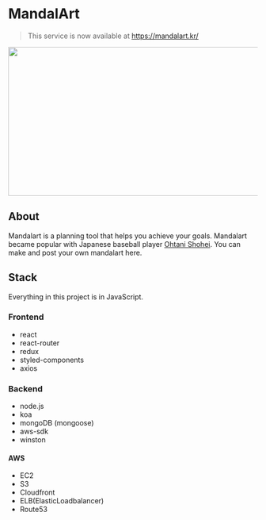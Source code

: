 # MandalArt

> This service is now available at https://mandalart.kr/

<p align="center"><img src="https://mandalart.kr/ogimage.png" width="650" height="300"></p>

## About

Mandalart is a planning tool that helps you achieve your goals.
Mandalart became popular with Japanese baseball player [Ohtani Shohei](https://en.wikipedia.org/wiki/Shohei_Ohtani).
You can make and post your own mandalart here.

## Stack

Everything in this project is in JavaScript. 

### Frontend

- react
- react-router
- redux
- styled-components
- axios

### Backend

- node.js
- koa
- mongoDB (mongoose)
- aws-sdk
- winston

#### AWS

- EC2
- S3
- Cloudfront
- ELB(ElasticLoadbalancer)
- Route53
